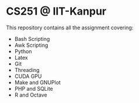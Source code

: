 # CS251 @ IIT-Kanpur
This repository contains all the assignment covering:
* Bash Scripting
* Awk Scripting
* Python
* Latex
* Git
* Threading
* CUDA GPU
* Make and GNUPlot
* PHP and SQLite
* R and Octave
